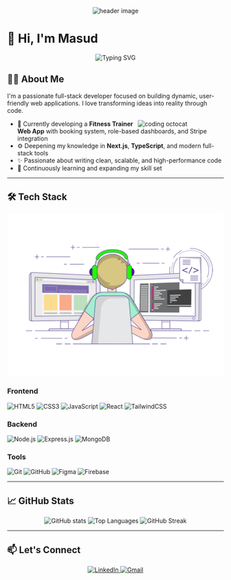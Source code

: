 <div align="center">
  <img width='100%' height='450px' src='https://i.ibb.co.com/Z3xcW5K/nmc62akadb6uw4cgfr9l.jpg' alt="header image">
</div>

# 👋 Hi, I'm Masud  
<p align="center">
  <img src="https://readme-typing-svg.demolab.com?font=Fira+Code&pause=1000&width=435&color=00C37A&lines=MERN-Stack+Web+Developer;Passionate+About+Building+Scalable+Web+Apps;Committed+to+Continuous+Learning" alt="Typing SVG" />
</p>

## 🧑‍💻 About Me
I'm a passionate full-stack developer focused on building dynamic, user-friendly web applications. I love transforming ideas into reality through code.

<img align='right' src='https://octodex.github.com/images/hula_loop_octodex03.gif' width='200' alt="coding octocat">

- 🔭 Currently developing a **Fitness Trainer Web App** with booking system, role-based dashboards, and Stripe integration
- ⚙️ Deepening my knowledge in **Next.js**, **TypeScript**, and modern full-stack tools
- ✨ Passionate about writing clean, scalable, and high-performance code
- 🌱 Continuously learning and expanding my skill set

---

## 🛠 Tech Stack
  <img src="https://github.com/MD-MASUD-MIAH/MD-MASUD-MIAH/blob/main/212748842-9fcbad5b-6173-4175-8a61-521f3dbb7514.gif" />


### Frontend
![HTML5](https://img.shields.io/badge/html5-%23E34F26.svg?style=for-the-badge&logo=html5&logoColor=white)
![CSS3](https://img.shields.io/badge/css3-%231572B6.svg?style=for-the-badge&logo=css3&logoColor=white)
![JavaScript](https://img.shields.io/badge/javascript-%23323330.svg?style=for-the-badge&logo=javascript&logoColor=%23F7DF1E)
![React](https://img.shields.io/badge/react-%2320232a.svg?style=for-the-badge&logo=react&logoColor=%2361DAFB)
![TailwindCSS](https://img.shields.io/badge/tailwindcss-%2338B2AC.svg?style=for-the-badge&logo=tailwind-css&logoColor=white)

### Backend
![Node.js](https://img.shields.io/badge/node.js-6DA55F?style=for-the-badge&logo=node.js&logoColor=white)
![Express.js](https://img.shields.io/badge/express.js-%23404d59.svg?style=for-the-badge&logo=express&logoColor=%2361DAFB)
![MongoDB](https://img.shields.io/badge/MongoDB-%234ea94b.svg?style=for-the-badge&logo=mongodb&logoColor=white)

### Tools
![Git](https://img.shields.io/badge/git-%23F05033.svg?style=for-the-badge&logo=git&logoColor=white)
![GitHub](https://img.shields.io/badge/github-%23121011.svg?style=for-the-badge&logo=github&logoColor=white)
![Figma](https://img.shields.io/badge/figma-%23F24E1E.svg?style=for-the-badge&logo=figma&logoColor=white)
![Firebase](https://img.shields.io/badge/firebase-%23039BE5.svg?style=for-the-badge&logo=firebase)

---

## 📈 GitHub Stats

<div align="center">
  <img src="https://github-readme-stats.vercel.app/api?username=MD-MASUD-MIAH&show_icons=true&theme=radical" alt="GitHub stats">
  
  <img src="https://github-readme-stats.vercel.app/api/top-langs/?username=MD-MASUD-MIAH&layout=compact&theme=radical" alt="Top Languages">
  
  <img src="https://github-readme-streak-stats.herokuapp.com/?user=MD-MASUD-MIAH&theme=radical" alt="GitHub Streak">
</div>

---

## 📫 Let's Connect
<p align="center">
  <a href="https://www.linkedin.com/in/md-masud-miah-326186344">
    <img src="https://img.shields.io/badge/LinkedIn-0077B5?style=for-the-badge&logo=linkedin&logoColor=white" alt="LinkedIn">
  </a>
  <a href="mailto:your-email@example.com">
    <img src="https://img.shields.io/badge/Gmail-D14836?style=for-the-badge&logo=gmail&logoColor=white" alt="Gmail">
  </a>
</p>
